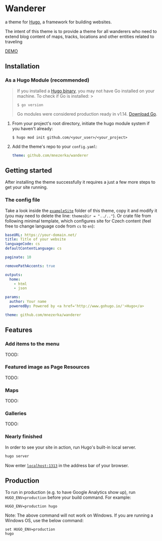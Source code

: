 # Wanderer
a theme for [Hugo](http://gohugo.io/), a framework for building websites.

The intent of this theme is to provide a theme for all wanderers who need to extend blog content of maps, tracks, locations and other entities related to traveling

[DEMO](https://mnezerka.github.io/wanderer/)

## Installation

### As a Hugo Module (recommended)

> If you installed a [Hugo
> binary](https://gohugo.io/getting-started/installing/#binary-cross-platform),
> you may not have Go installed on your machine. To check if Go is installed: >
> ```
> $ go version
> ```
>  Go modules were considered production ready in v1.14. [Download Go](https://golang.org/dl/). 

1. From your project's root directory, initiate the hugo module system if you haven't already:

   ```
   $ hugo mod init github.com/<your_user>/<your_project>
   ```

2. Add the theme's repo to your `config.yaml`:

   ```yaml
   theme: github.com/mnezerka/wanderer
   ```

## Getting started

After installing the theme successfully it requires a just a few more steps to get your site running.

### The config file

Take a look inside the
[`exampleSite`](https://github.com/mnezerka/wanderer/tree/master/exampleSite)
folder of this theme, copy it and modify it (you may need to delete the line:
`themesDir = "../.."`). Or crate file from following minimal template, which
configures site for Czech content (feel free to change language code from `cs`
to `en`):

```yaml
baseURL: https://your-domain.net/
title: Title of your website
languageCode: cs
defaultContentLanguage: cs

paginate: 10

removePathAccents: true

outputs:
  home:
    - html
    - json

params:
  author: Your name
  poweredBy: Powered by <a href='http://www.gohugo.io/'>Hugo</a>

theme: github.com/mnezerka/wanderer
```

## Features

### Add items to the menu

TOOD:

### Featured image as Page Resources

TODO:

### Maps

TODO:

### Galleries 

TODO:

### Nearly finished

In order to see your site in action, run Hugo's built-in local server.

```bash
hugo server
```

Now enter [`localhost:1313`](http://localhost:1313/) in the address bar of your browser.

## Production

To run in production (e.g. to have Google Analytics show up), run `HUGO_ENV=production` before your build command. For example:

```
HUGO_ENV=production hugo
```

Note: The above command will not work on Windows. If you are running a Windows OS, use the below command:

```
set HUGO_ENV=production
hugo
```
